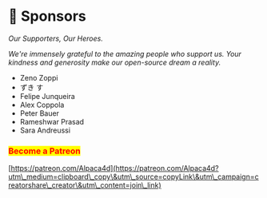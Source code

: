 # 🦸 Sponsors

_Our Supporters, Our Heroes._

_We're immensely grateful to the amazing people who support us. Your kindness and generosity make our open-source dream a reality._

* Zeno Zoppi
* ずき す
* Felipe Junqueira
* Alex Coppola
* Peter Bauer
* Rameshwar Prasad
* Sara Andreussi

### <mark style="color:red;">Become a Patreon</mark>

[https://patreon.com/Alpaca4d](https://patreon.com/Alpaca4d?utm\_medium=clipboard\_copy\&utm\_source=copyLink\&utm\_campaign=creatorshare\_creator\&utm\_content=join\_link)
